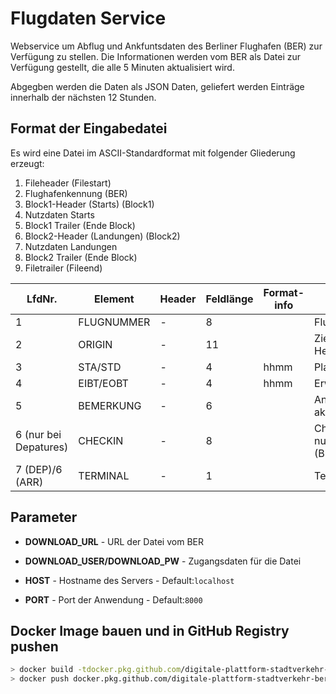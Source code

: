 # Flugdaten Service

Webservice um Abflug und Ankfuntsdaten des Berliner Flughafen (BER) zur Verfügung zu stellen.
Die Informationen werden vom BER als Datei zur Verfügung gestellt, die alle 5 Minuten aktualisiert wird.

Abgegben werden die Daten als JSON Daten, geliefert werden Einträge innerhalb der nächsten 12 Stunden.

## Format der Eingabedatei

Es wird eine Datei im ASCII-Standardformat mit folgender Gliederung erzeugt:
1. Fileheader (Filestart)
2. Flughafenkennung (BER)
3. Block1-Header (Starts) (Block1)
4. Nutzdaten Starts
5. Block1 Trailer (Ende Block)
6. Block2-Header (Landungen) (Block2)
7. Nutzdaten Landungen
8. Block2 Trailer (Ende Block)
9. Filetrailer (Fileend)
   

|LfdNr.|Element|Header|Feldlänge|Format-info|Bemerkung|
|------|-------|-----|-------|-------|-------|
|1|FLUGNUMMER|-|8| |Flugnummer
|2|ORIGIN|-|11| |Ziel- / Herkunftsflughafen|
|3|STA/STD|-|4|hhmm|Planzeit
|4|EIBT/EOBT|-|4|hhmm|Erwartete Zeit|
|5|BEMERKUNG|-|6| |Angaben zum aktuellen Status|
|6 (nur bei Depatures)|CHECKIN|-|8| |CheckIn-Bereich nur bei Departure (Block 1)|
|7 (DEP)/6 (ARR)|TERMINAL|-|1| |Terminal|

## Parameter

* **DOWNLOAD_URL** - URL der Datei vom BER
* **DOWNLOAD_USER/DOWNLOAD_PW** - Zugangsdaten für die Datei


* **HOST** - Hostname des Servers - Default:```localhost```
* **PORT** - Port der Anwendung - Default:```8000```

## Docker Image bauen und in GitHub Registry pushen

```bash
> docker build -tdocker.pkg.github.com/digitale-plattform-stadtverkehr-berlin/flugdaten-service/flugdaten-service:<TAG> .
> docker push docker.pkg.github.com/digitale-plattform-stadtverkehr-berlin/flugdaten-service/flugdaten-service:<TAG>
```
